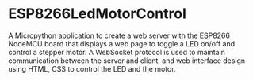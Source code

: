 # ESP8266LedMotorControl
 A Micropython application to create a web server with the ESP8266 NodeMCU board that displays a web page to toggle a LED on/off and control a stepper motor. A WebSocket protocol is used to maintain communication between the server and client, and web interface design using HTML, CSS to control the LED and the motor.

